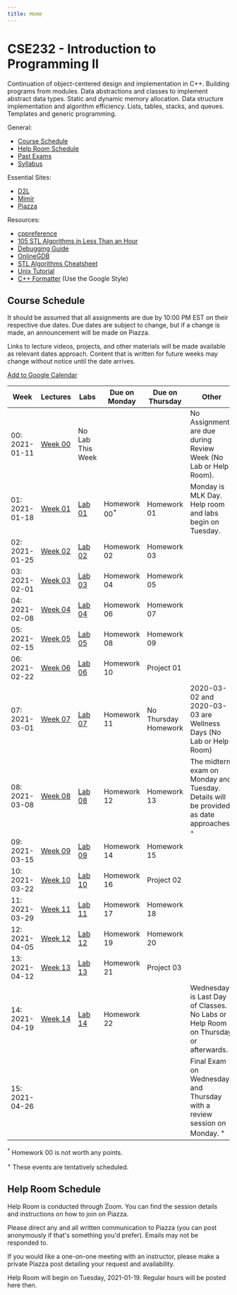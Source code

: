 ```yaml
---
title: Home
---
```


# CSE232 - Introduction to Programming II

Continuation of object-centered design and implementation in C++. Building programs from modules. Data abstractions and classes to implement abstract data types. Static and dynamic memory allocation. Data structure implementation and algorithm efficiency. Lists, tables, stacks, and queues. Templates and generic programming.

General:
- [Course Schedule](#course-schedule)
- [Help Room Schedule](#help-room-schedule)
- [Past Exams](https://cse.msu.edu/~cse232/Exam_Content/)
- [Syllabus](syllabus.html)

Essential Sites:
- [D2L](https://d2l.msu.edu/d2l/loginh/)
- [Mimir](https://class.mimir.io/)
- [Piazza](https://piazza.com/class/kjkc4swnt8e184)

Resources:
- [cppreference](https://en.cppreference.com/w/)
- [105 STL Algorithms in Less Than an Hour](https://www.youtube.com/watch?v=2olsGf6JIkU)
- [Debugging Guide](debugging_guide.html)
- [OnlineGDB](https://www.onlinegdb.com/)
- [STL Algorithms Cheatsheet](https://medium.com/logicalbee/c-stl-algorithms-cheat-sheet-d92f986abe14)
- [Unix Tutorial](https://www.tutorialspoint.com/unix/index.htm)
- [C++ Formatter](http://format.krzaq.cc/) (Use the Google Style)

## Course Schedule

It should be assumed that all assignments are due by 10:00 PM EST on their respective due dates. Due dates are subject to change, but if a change is made, an announcement will be made on Piazza.

Links to lecture videos, projects, and other materials will be made available as relevant dates approach. Content that is written for future weeks may change without notice until the date arrives.

[Add to Google Calendar](https://calendar.google.com/calendar/u/0?cid=anFtcGxzdGcwczFqa2FnZDV1dWZldmxqMmNAZ3JvdXAuY2FsZW5kYXIuZ29vZ2xlLmNvbQ)

<table id="course-calendar">
    <thead>
        <tr>
            <th>Week</th>
            <th>Lectures</th>
            <th>Labs</th>
            <th>Due on Monday</th>
            <th>Due on Thursday</th>
            <th>Other</th>
        </tr>
    </thead>
    <tbody>
        <tr>
            <td>00: 2021-01-11</td>
            <td><a href="https://cse232-msu.github.io/CSE232/lectures/week00.html">Week 00</a></td>
            <td>No Lab This Week</td>
            <td></td>
            <td></td>
            <td>No Assignments are due during Review Week (No Lab or Help Room).</td>
        </tr>
        <tr>
            <td>01: 2021-01-18</td>
            <td><a href="https://cse232-msu.github.io/CSE232/lectures/week01.html">Week 01</a></td>
            <td><a href="https://cse232-msu.github.io/CSE232/labs/lab01.html">Lab 01</a></td>
            <td>Homework 00<sup>*</sup></td>
            <td>Homework 01</td>
            <td>Monday is MLK Day. Help room and labs begin on Tuesday.</td>
        </tr>
        <tr>
            <td>02: 2021-01-25</td>
            <td><a href="https://cse232-msu.github.io/CSE232/lectures/week02.html">Week 02</a></td>
            <td><a href="https://cse232-msu.github.io/CSE232/labs/lab02.html">Lab 02</a></td>
            <td>Homework 02</td>
            <td>Homework 03</td>
            <td></td>
        </tr>
        <tr>
            <td>03: 2021-02-01</td>
            <td><a href="https://cse232-msu.github.io/CSE232/lectures/week03.html">Week 03</a></td>
            <td><a href="https://cse232-msu.github.io/CSE232/labs/lab03.html">Lab 03</a></td>
            <td>Homework 04</td>
            <td>Homework 05</td>
            <td></td>
        </tr>
        <tr>
            <td>04: 2021-02-08</td>
            <td><a href="https://cse232-msu.github.io/CSE232/lectures/week04.html">Week 04</a></td>
            <td><a href="https://cse232-msu.github.io/CSE232/labs/lab04.html">Lab 04</a></td>
            <td>Homework 06</td>
            <td>Homework 07</td>
            <td></td>
        </tr>
        <tr>
            <td>05: 2021-02-15</td>
            <td><a href="https://cse232-msu.github.io/CSE232/lectures/week05.html">Week 05</a></td>
            <td><a href="https://cse232-msu.github.io/CSE232/labs/lab05.html">Lab 05</a></td>
            <td>Homework 08</td>
            <td>Homework 09</td>
            <td></td>
        </tr>
        <tr>
            <td>06: 2021-02-22</td>
            <td><a href="https://cse232-msu.github.io/CSE232/lectures/week06.html">Week 06</a></td>
            <td><a href="https://cse232-msu.github.io/CSE232/labs/lab06.html">Lab 06</a></td>
            <td>Homework 10</td>
            <td>Project 01</td>
            <td></td>
        </tr>
        <tr>
            <td>07: 2021-03-01</td>
            <td><a href="https://cse232-msu.github.io/CSE232/lectures/week07.html">Week 07</a></td>
            <td><a href="https://cse232-msu.github.io/CSE232/labs/lab07.html">Lab 07</a></td>
            <td>Homework 11</td>
            <td>No Thursday Homework</td>
            <td>2020-03-02 and 2020-03-03 are Wellness Days (No Lab or Help Room)</td>
        </tr>
        <tr>
            <td>08: 2021-03-08</td>
            <td><a href="https://cse232-msu.github.io/CSE232/lectures/week08.html">Week 08</a></td>
            <td><a href="https://cse232-msu.github.io/CSE232/labs/lab08.html">Lab 08</a></td>
            <td>Homework 12</td>
            <td>Homework 13</td>
            <td>The midterm exam on Monday and Tuesday. Details will be provided as date approaches. <sup>+</sup></td>
        </tr>
        <tr>
            <td>09: 2021-03-15</td>
            <td><a href="https://cse232-msu.github.io/CSE232/lectures/week09.html">Week 09</a></td>
            <td><a href="https://cse232-msu.github.io/CSE232/labs/lab09.html">Lab 09</a></td>
            <td>Homework 14</td>
            <td>Homework 15</td>
            <td></td>
        </tr>
        <tr>
            <td>10: 2021-03-22</td>
            <td><a href="https://cse232-msu.github.io/CSE232/lectures/week10.html">Week 10</a></td>
            <td><a href="https://cse232-msu.github.io/CSE232/labs/lab10.html">Lab 10</a></td>
            <td>Homework 16</td>
            <td>Project 02</td>
            <td></td>
        </tr>
        <tr>
            <td>11: 2021-03-29</td>
            <td><a href="https://cse232-msu.github.io/CSE232/lectures/week11.html">Week 11</a></td>
            <td><a href="https://cse232-msu.github.io/CSE232/labs/lab11.html">Lab 11</a></td>
            <td>Homework 17</td>
            <td>Homework 18</td>
            <td></td>      
        </tr>
        <tr>
            <td>12: 2021-04-05</td>
            <td><a href="https://cse232-msu.github.io/CSE232/lectures/week12.html">Week 12</a></td>
            <td><a href="https://cse232-msu.github.io/CSE232/labs/lab12.html">Lab 12</a></td>
            <td>Homework 19</td>
            <td>Homework 20</td>
            <td></td>  
        </tr>
        <tr>
            <td>13: 2021-04-12</td>
            <td><a href="https://cse232-msu.github.io/CSE232/lectures/week13.html">Week 13</a></td>
            <td><a href="https://cse232-msu.github.io/CSE232/labs/lab13.html">Lab 13</a></td>
            <td>Homework 21</td>
            <td>Project 03</td>
            <td></td>
        </tr>
        <tr>
            <td>14: 2021-04-19</td>
            <td><a href="https://cse232-msu.github.io/CSE232/lectures/week14.html">Week 14</a></td>
            <td><a href="https://cse232-msu.github.io/CSE232/labs/lab14.html">Lab 14</a></td>
            <td>Homework 22</td>
            <td></td>
            <td>Wednesday is Last Day of Classes. No Labs or Help Room on Thursday or afterwards.</td>
        </tr>
        <tr>
            <td>15: 2021-04-26</td>
            <td></td>
            <td></td>
            <td></td>
            <td></td>
            <td>Final Exam on Wednesday and Thursday with a review session on Monday. <sup>+</sup></td>
        </tr>
    </tbody>
</table>

<sup>*</sup> Homework 00 is not worth any points.

<sup>+</sup> These events are tentatively scheduled.

## Help Room Schedule

Help Room is conducted through Zoom. You can find the session details and instructions on how to join on Piazza.

Please direct any and all written communication to Piazza (you can post anonymously if that's something you'd prefer). Emails may not be responded to.

If you would like a one-on-one meeting with an instructor, please make a private Piazza post detailing your request and availability.

Help Room will begin on Tuesday, 2021-01-19. Regular hours will be posted here then.
<!--
| Sunday | Monday | Tuesday | Wednesday | Thursday | Friday | Saturday |
| :---:  | :---:  | :---:   | :---:     | :---:    | :---:  | :---:    |
||09:00-11:00AM|09:00-11:00AM|09:00-11:00AM|09:00-11:00AM|09:00-11:00AM|
||03:00-05:00PM|03:00-05:00PM|03:00-05:00PM|03:00-05:00PM|||
|07:00-09:00PM|07:00-09:00PM|07:00-09:00PM|07:00-09:00PM|07:00-09:00PM|07:00-09:00PM|07:00-09:00PM|
-->
